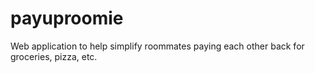 payuproomie
===========

Web application to help simplify roommates paying each other back for groceries, pizza, etc.
